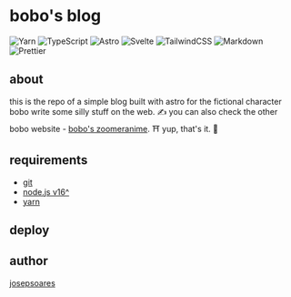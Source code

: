 # bobo's blog

![Yarn](https://img.shields.io/badge/Yarn-2C8EBB.svg?style=for-the-badge&logo=Yarn&logoColor=white) ![TypeScript](https://img.shields.io/badge/typescript-%23007ACC.svg?style=for-the-badge&logo=typescript&logoColor=white) ![Astro](https://img.shields.io/badge/Astro-FF5D01.svg?style=for-the-badge&logo=Astro&logoColor=white) ![Svelte](https://img.shields.io/badge/Svelte-FF3E00.svg?style=for-the-badge&logo=Svelte&logoColor=white) ![TailwindCSS](https://img.shields.io/badge/tailwindcss-%2338B2AC.svg?style=for-the-badge&logo=tailwind-css&logoColor=white) ![Markdown](https://img.shields.io/badge/markdown-%23000000.svg?style=for-the-badge&logo=markdown&logoColor=white) ![Prettier](https://img.shields.io/badge/Prettier-F7B93E.svg?style=for-the-badge&logo=Prettier&logoColor=black)

## about

this is the repo of a simple blog built with astro for the fictional character bobo write some silly stuff on the web. ✍️
you can also check the other bobo website - [bobo's zoomeranime](). ⛩️
yup, that's it. 👋

## requirements

- [git](https://git-scm.com)
- [node.js v16^](https://nodejs.org/en/)
- [yarn](https://yarnpkg.com/)

## deploy

## author

[josepsoares](https://josepsoares.vercel.app/)
